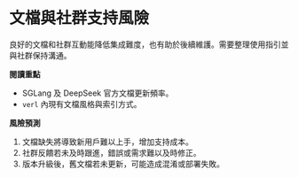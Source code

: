 # 文檔與社群支持風險

良好的文檔和社群互動能降低集成難度，也有助於後續維護。需要整理使用指引並與社群保持溝通。

**閱讀重點**
- SGLang 及 DeepSeek 官方文檔更新頻率。
- `verl` 內現有文檔風格與索引方式。

**風險預測**
1. 文檔缺失將導致新用戶難以上手，增加支持成本。
2. 社群反饋若未及時跟進，錯誤或需求難以及時修正。
3. 版本升級後，舊文檔若未更新，可能造成混淆或部署失敗。
